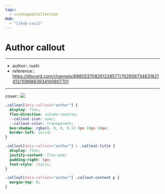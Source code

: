 ```yaml
---
tags:
  - cssSnippetCollection 
HUB:
  - "[[hub-css]]"
---
```

# Author callout

---

- author:: rushi
- reference:: https://discord.com/channels/686053708261228577/702656734631821413/1096863934100807701

---

cover:: ![](https://i.imgur.com/2PuEAwx.png)

```css
.callout[data-callout="author"] {
  display: flex;
  flex-direction: column-reverse;
  --callout-icon: user;
  --callout-color: transparent;
  box-shadow: rgba(0, 0, 0, 0.1) 0px 10px 50px;
  border-left: solid;
}

.callout[data-callout="author"] > .callout-title {
  display: flex;
  justify-content: flex-end;
  padding-right: 8px;
  font-style: italic;
}

.callout[data-callout="author"] .callout-content p {
  margin-top: 0;
}
```
